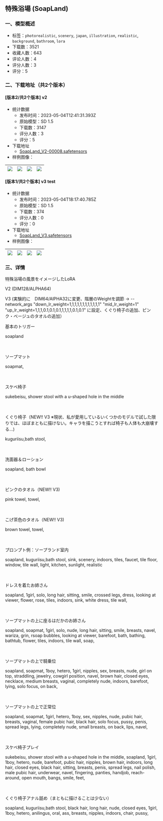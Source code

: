 ## 特殊浴場 (SoapLand)
### 一、模型概述

- 标签：`photorealistic`, `scenery`, `japan`, `illustration`, `realistic`, `background`, `bathroom`, `lora`
- 下载数：3521
- 收藏人数：643
- 评论人数：4
- 评分人数：3
- 评分：5

### 二、下载地址（共2个版本）

#### [版本2/共2个版本] v2

- 统计数据
  - 发布时间：2023-05-04T12:41:31.393Z
  - 原始模型：SD 1.5
  - 下载数：3147
  - 评分人数：3
  - 评分：5
- 下载地址
  - [SoapLand_V2-00008.safetensors](https://civitai.com/api/download/models/59772)
- 样例图像：

| <img src="https://image.civitai.com/xG1nkqKTMzGDvpLrqFT7WA/e2ce4172-01c7-4ccb-9df6-109567819e00/width=450/652269.jpeg" /> | <img src="https://image.civitai.com/xG1nkqKTMzGDvpLrqFT7WA/2c972321-5b43-4601-f432-d58cd55f8400/width=450/652253.jpeg" /> | <img src="https://image.civitai.com/xG1nkqKTMzGDvpLrqFT7WA/18049482-f9ee-4770-fe4d-52e5f8778200/width=450/652254.jpeg" /> | <img src="https://image.civitai.com/xG1nkqKTMzGDvpLrqFT7WA/d091160d-3d55-4923-77d2-fbb8fd2d2700/width=450/652270.jpeg" /> |
| ---- | ---- | ---- | ---- |

#### [版本1/共2个版本] v3 test

- 统计数据
  - 发布时间：2023-05-04T18:17:40.785Z
  - 原始模型：SD 1.5
  - 下载数：374
  - 评分人数：0
  - 评分：0
- 下载地址
  - [SoapLand_V3.safetensors](https://civitai.com/api/download/models/62184)
- 样例图像：

| <img src="https://image.civitai.com/xG1nkqKTMzGDvpLrqFT7WA/39013027-77ed-4d2b-a472-0d1abc3f577c/width=450/683375.jpeg" /> | <img src="https://image.civitai.com/xG1nkqKTMzGDvpLrqFT7WA/f2b38d29-b36b-4471-a555-a4f2d49172f8/width=450/683358.jpeg" /> | <img src="https://image.civitai.com/xG1nkqKTMzGDvpLrqFT7WA/860159cd-a0fe-4330-aae1-ce85d46aeb3c/width=450/683176.jpeg" /> | <img src="https://image.civitai.com/xG1nkqKTMzGDvpLrqFT7WA/e8aec686-2274-4f46-92d0-756f7c61d349/width=450/683359.jpeg" /> |
| ---- | ---- | ---- | ---- |


### 三、详情
<p>特殊浴場の風景をイメージしたLoRA</p><p>V2 (DIM128/ALPHA64)</p><p>V3 (実験的に　DIM64/AlPHA32に変更、階層のWeightを調節 → --network_args "down_lr_weight=1,1,1,1,1,1,1,1,1,1,1,1" "mid_lr_weight=1" "up_lr_weight=1,1,1,0.1,0.1,0.1,1,1,1,1,0.1,0.1" に設定、くぐり椅子の追加、ピンク・ベージュのタオルの追加）</p><p></p><p>基本のトリガー</p><p>soapland</p><p>　</p><p>ソープマット</p><p>soapmat,</p><p>　</p><p>スケベ椅子</p><p>sukebeisu, shower stool with a u-shaped hole in the middle</p><p>　</p><p>くぐり椅子（NEW!! V3 ※現状、私が愛用しているいくつかのモデルで試した限りでは、ほぼまともに描けない。キャラを描こうとすれば椅子も人体も大崩壊する…)</p><p>kuguriisu,bath stool,</p><p>　</p><p>洗面器＆ローション</p><p>soapland, bath bowl</p><p>　</p><p>ピンクのタオル（NEW!! V3)</p><p>pink towel, towel,</p><p>　</p><p>こげ茶色のタオル（NEW!! V3)</p><p>brown towel, towel,</p><p>　</p><p>プロンプト例：ソープランド室内</p><p>soapland, kuguriisu,bath stool, sink, scenery, indoors, tiles, faucet, tile floor, window, tile wall, light, kitchen, sunlight, realistic</p><p>　</p><p>ドレスを着たお姉さん</p><p>soapland, 1girl, solo, long hair, sitting, smile, crossed legs, dress, looking at viewer, flower, rose, tiles, indoors, sink, white dress, tile wall,</p><p>　</p><p>ソープマットの上に座るはだかのお姉さん</p><p>soapland, soapmat, 1girl, solo, nude, long hair, sitting, smile, breasts, navel, wariza, grin, rsoap bubbles, looking at viewer, barefoot, bath, bathing, bathtub, flower, tiles, indoors, tile wall, soap,</p><p>　</p><p>ソープマットの上で騎乗位</p><p>soapland, soapmat, 1boy, hetero, 1girl, nipples, sex, breasts, nude, girl on top, straddling, jewelry, cowgirl position, navel, brown hair, closed eyes, necklace, medium breasts, vaginal, completely nude, indoors, barefoot, lying, solo focus, on back,</p><p>　</p><p>ソープマットの上で正常位</p><p>soapland, soapmat, 1girl, hetero, 1boy, sex, nipples, nude, pubic hair, breasts, vaginal, female pubic hair, black hair, solo focus, pussy, penis, spread legs, lying, completely nude, small breasts, on back, lips, navel,</p><p>　</p><p>スケベ椅子プレイ</p><p>sukebeisu, shower stool with a u-shaped hole in the middle, soapland, 1girl, 1boy, hetero, nude, barefoot, pubic hair, nipples, brown hair, indoors, long hair, closed eyes, black hair, sitting, breasts, penis, spread legs, nail polish, male pubic hair, underwear, navel, fingering, panties, handjob, reach-around, open mouth, bangs, smile, feet,</p><p>　</p><p>くぐり椅子アナル舐め（まともに描けることは少ない）</p><p>soapland, kuguriisu,bath stool, black hair, long hair, nude, closed eyes, 1girl, 1boy, hetero, anilingus, oral, ass, breasts, nipples, indoors, chair, pussy,</p><p></p>